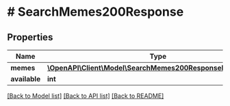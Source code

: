# # SearchMemes200Response

## Properties

Name | Type | Description | Notes
------------ | ------------- | ------------- | -------------
**memes** | [**\OpenAPI\Client\Model\SearchMemes200ResponseMemesInner[]**](SearchMemes200ResponseMemesInner.md) |  | [optional]
**available** | **int** |  | [optional]

[[Back to Model list]](../../README.md#models) [[Back to API list]](../../README.md#endpoints) [[Back to README]](../../README.md)
